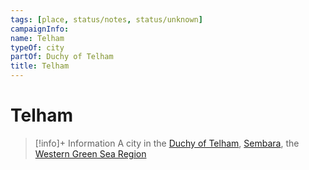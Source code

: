 ```yaml
---
tags: [place, status/notes, status/unknown]
campaignInfo:
name: Telham
typeOf: city
partOf: Duchy of Telham
title: Telham
---
```

# Telham
>[!info]+ Information
> A  city in the [Duchy of Telham](<./duchy-of-telham.md>), [Sembara](<../sembara.md>), the [Western Green Sea Region](<../../../western-green-sea/western-green-sea-region.md>)

